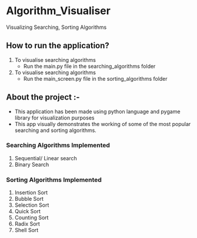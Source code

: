 # Algorithm_Visualiser
Visualizing Searching, Sorting Algorithms

## How to run the application?
1. To visualise searching algorithms
   - Run the main.py file in the searching_algorithms folder
2. To visualise searching algorithms
   - Run the main_screen.py file in the sorting_algorithms folder

## About the project :-
- This application has been made using python language and pygame library for visualization purposes
- This app visually demonstrates the working of some of the most popular searching and sorting algorithms.

### Searching Algorithms Implemented
1. Sequential/ Linear search
2. Binary Search

### Sorting Algorithms Implemented
1. Insertion Sort
2. Bubble Sort 
3. Selection Sort
4. Quick Sort
5. Counting Sort
6. Radix Sort
7. Shell Sort
